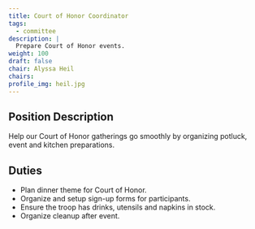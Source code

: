 ```yaml
---
title: Court of Honor Coordinator
tags:
  - committee
description: |
  Prepare Court of Honor events.
weight: 100
draft: false
chair: Alyssa Heil
chairs:
profile_img: heil.jpg
---
```


## Position Description

Help our Court of Honor gatherings go smoothly by organizing potluck, event and
kitchen preparations.

## Duties

- Plan dinner theme for Court of Honor.
- Organize and setup sign-up forms for participants.
- Ensure the troop has drinks, utensils and napkins in stock.
- Organize cleanup after event.
